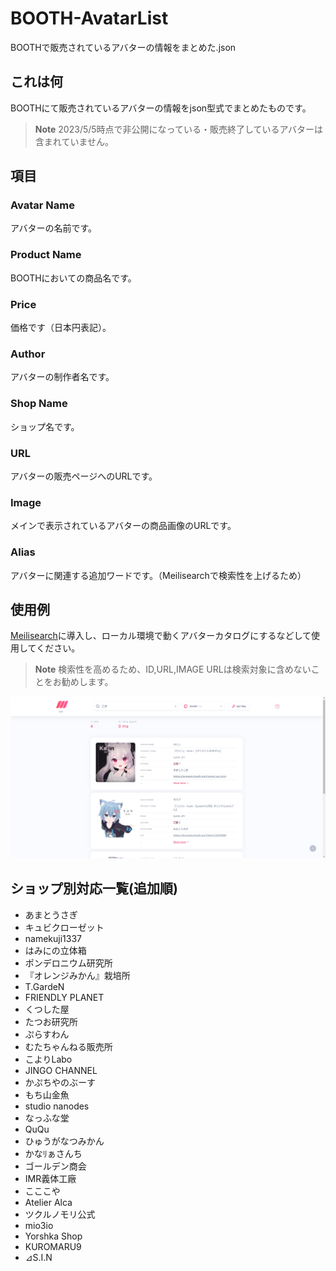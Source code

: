 # BOOTH-AvatarList

BOOTHで販売されているアバターの情報をまとめた.json

## これは何

BOOTHにて販売されているアバターの情報をjson型式でまとめたものです。

> **Note**
> 2023/5/5時点で非公開になっている・販売終了しているアバターは含まれていません。

## 項目

### Avatar Name

アバターの名前です。

### Product Name

BOOTHにおいての商品名です。

### Price

価格です（日本円表記）。

### Author

アバターの制作者名です。

### Shop Name

ショップ名です。

### URL

アバターの販売ページへのURLです。

### Image

メインで表示されているアバターの商品画像のURLです。

### Alias

アバターに関連する追加ワードです。（Meilisearchで検索性を上げるため）

## 使用例

[Meilisearch](https://www.meilisearch.com)に導入し、ローカル環境で動くアバターカタログにするなどして使用してください。

> **Note**
> 検索性を高めるため、ID,URL,IMAGE URLは検索対象に含めないことをお勧めします。

![Example](https://github.com/routehachi/BOOTH-AvatarList/blob/main/example.png?raw=true)

## ショップ別対応一覧(追加順)

- あまとうさぎ
- キュビクローゼット
- namekuji1337
- はみにの立体箱
- ポンデロニウム研究所
- 『オレンジみかん』栽培所
- T.GardeN
- FRIENDLY PLANET
- くつした屋
- たつお研究所
- ぷらすわん
- むたちゃんねる販売所
- こよりLabo
- JINGO CHANNEL
- かぷちやのぶーす
- もち山金魚
- studio nanodes
- なっふな堂
- QuQu
- ひゅうがなつみかん
- かなﾘぁさんち
- ゴールデン商会
- IMR義体工廠
- こここや
- Atelier Alca
- ツクルノモリ公式
- mio3io
- Yorshka Shop
- KUROMARU9
- ⊿S.I.N
